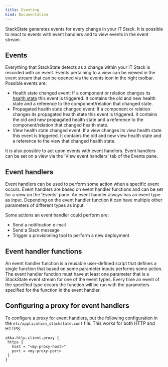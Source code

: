 ```yaml
---
title: Eventing
kind: Documentation
---
```

StackState generates events for every change in your IT Stack. It is possible to react to events with event handlers and to view events in the event stream.

## Events

Everything that StackState detects as a change within your IT Stack is recorded with an event. Events pertaining to a view can be viewed in the event stream that can be opened via the events icon in the right toolbar. Possible events are:

* Health state changed event: If a component or relation changes its [health state](/basic_concepts/#health-states) this event is triggered. It contains the old and new health state and a reference to the component/relation that changed state.
* Propagated health state changed event: If a component or relation changes its propagated health state this event is triggered. It contains the old and new propagated health state and a reference to the component/relation that changed health state.
* View health state changed event: If a view changes its view health state this event is triggered. It contains the old and new view health state and a reference to the view that changed health state.

It is also possible to act upon events with event handlers. Event handlers can be set on a view via the 'View event handlers' tab of the Events pane.

## Event handlers

Event handlers can be used to perform some action when a specific event occurs. Event handlers are based on event handler functions and can be set for a view on the 'Events' pane. An event handler always has an event type as input. Depending on the event handler
function it can have multiple other parameters of different types as input.

Some actions an event handler could perform are:

* Send a notification e-mail
* Send a Slack message
* Trigger a provisioning tool to perform a new deployment

## Event handler functions

An event handler function is a reusable user-defined script that defines a single function that based on some parameter inputs performs some action. The event handler function must have at least one parameter that is a StackState event stream for one of the
event types. Every time an event of the specified type occurs the function will be run with the parameters specified for the function in the event handler.

## Configuring a proxy for event handlers

To configure a proxy for event handlers, put the following configuration in the
`etc/application_stackstate.conf` file. This works for both HTTP and HTTPS.

```
akka.http.client.proxy {
 https {
   host = "<my-proxy-host>"
   port = <my-proxy-port>
 }
}
```
